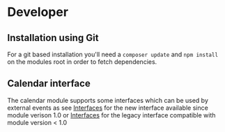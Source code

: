 # Developer 

## Installation using Git

For a git based installation you'll need a `composer update` and `npm install` on the modules root in order to fetch dependencies.

## Calendar interface

The calendar module supports some interfaces which can be used by external events as see 
[Interfaces](interface.md) for the new interface available since module verison 1.0
or [Interfaces](interface0.6.md) for the legacy interface compatible with module version < 1.0
